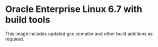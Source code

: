 # Oracle Enterprise Linux 6.7 with build tools
This image includes updated gcc compiler and other
build additions as required.
